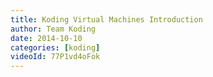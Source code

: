 ```yaml
---
title: Koding Virtual Machines Introduction
author: Team Koding
date: 2014-10-10
categories: [koding]
videoId: 77P1vd4oFok
---
```

